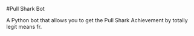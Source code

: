 #Pull Shark Bot

A Python bot that allows you to get the Pull Shark Achievement by totally legit means fr.

